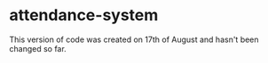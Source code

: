 # attendance-system
This version of code was created on 17th of August and hasn't been changed so far.
